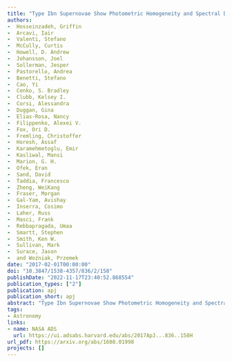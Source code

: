 ```yaml
---
title: "Type Ibn Supernovae Show Photometric Homogeneity and Spectral Diversity at Maximum Light"
authors:
-  Hosseinzadeh, Griffin
-  Arcavi, Iair
-  Valenti, Stefano
-  McCully, Curtis
-  Howell, D. Andrew
-  Johansson, Joel
-  Sollerman, Jesper
-  Pastorello, Andrea
-  Benetti, Stefano
-  Cao, Yi
-  Cenko, S. Bradley
-  Clubb, Kelsey I.
-  Corsi, Alessandra
-  Duggan, Gina
-  Elias-Rosa, Nancy
-  Filippenko, Alexei V.
-  Fox, Ori D.
-  Fremling, Christoffer
-  Horesh, Assaf
-  Karamehmetoglu, Emir
-  Kasliwal, Mansi
-  Marion, G. H.
-  Ofek, Eran
-  Sand, David
-  Taddia, Francesco
-  Zheng, WeiKang
-  Fraser, Morgan
-  Gal-Yam, Avishay
-  Inserra, Cosimo
-  Laher, Russ
-  Masci, Frank
-  Rebbapragada, Umaa
-  Smartt, Stephen
-  Smith, Ken W.
-  Sullivan, Mark
-  Surace, Jason
-  and Woźniak, Przemek
date: "2017-02-01T00:00:00"
doi: "10.3847/1538-4357/836/2/158"
publishDate: "2022-11-17T23:40:52.868554"
publication_types: ["2"]
publication: apj
publication_short: apj
abstract: "Type Ibn Supernovae Show Photometric Homogeneity and Spectral Diversity at Maximum Light"
tags:
- Astronomy
links:
- name: NASA ADS
  url: https://ui.adsabs.harvard.edu/abs/2017ApJ...836..158H
url_pdf: https://arxiv.org/abs/1608.01998
projects: []
---
```

